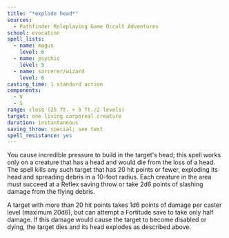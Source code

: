 ```yaml
---
title: "*explode head*"
sources:
  - Pathfinder Roleplaying Game Occult Adventures
school: evocation
spell_lists:
  - name: magus
    level: 6
  - name: psychic
    level: 5
  - name: sorcerer/wizard
    level: 6
casting_time: 1 standard action
components:
  - V
  - S
range: close (25 ft. + 5 ft./2 levels)
target: one living corporeal creature
duration: instantaneous
saving_throw: special; see text
spell_resistance: yes
---
```


You cause incredible pressure to build in the target's head; this spell works only on a creature that has a head and would die from the loss of a head. The spell kills any such target that has 20 hit points or fewer, exploding its head and spreading debris in a 10-foot radius. Each creature in the area must succeed at a Reflex saving throw or take 2d6 points of slashing damage from the flying debris.

A target with more than 20 hit points takes 1d6 points of damage per caster level (maximum 20d6), but can attempt a Fortitude save to take only half damage. If this damage would cause the target to become disabled or dying, the target dies and its head explodes as described above.
